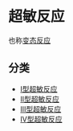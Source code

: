 # 超敏反应

也称[变态反应](变态反应.md)

## 分类

- [I型超敏反应](I型超敏反应.md)
- [II型超敏反应](II型超敏反应.md)
- [III型超敏反应](III型超敏反应.md)
- [IV型超敏反应](IV型超敏反应.md)

